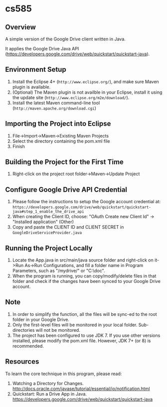 cs585
=====

Overview
--------

A simple version of the Google Drive client written in Java.

It applies the Google Drive Java API (https://developers.google.com/drive/web/quickstart/quickstart-java).

Environment Setup
-----------------

1. Install the Eclipse 4+ (`http://www.eclipse.org/`), and make sure Maven plugin is available.
2. (Optional) The Maven plugin is not availble in your Eclipse, install it using the update site (`http://www.eclipse.org/m2e/download/`).
3. Install the latest Maven command-line tool (`http://maven.apache.org/download.cgi`)

Importing the Project into Eclipse
----------------------------------------

1. File->Import->Maven->Existing Maven Projects
2. Select the directory containing the pom.xml file
3. Finish

Building the Project for the First Time
----------------------------------------
1. Right-click on the project root folder->Maven->Update Project

Configure Google Drive API Credential
----------------------------------------

1. Please follow the instructions to setup the Google account credential at: `https://developers.google.com/drive/web/quickstart/quickstart-java#step_1_enable_the_drive_api`
2. When creating the Client ID, choose: "OAuth Create new Client Id" -> "Installed application" (Other)
3. Copy and paste the CLIENT ID and CLIENT SECRET in `GoogleDriveServiceProvider.java`

Running the Project Locally
----------------------------------------
1. Locate the App.java in src/main/java source folder and right-click on it->Run As->Run Configurations, and fill a folder name in Program Parameters, such as "/mydrive/" or "C:\doc\".
2. When the program is running, you can copy/modify/delete files in that folder and check if the changes have been synced to your Google Drive account.

Note
----------------------------------------
1. In order to simplify the function, all the files will be sync-ed to the root folder in your Google Drive.
2. Only the first-level files will be monitored in your local folder. Sub-directories will not be monitored.
3. The project has been configured to use JDK 7. If you use other versions installed, please modify the pom.xml file. However, JDK 7+ (or 8) is recommended.

Resources
----------------------------------------
To learn the core technique in this program, please read:
1. Watching a Directory for Changes. http://docs.oracle.com/javase/tutorial/essential/io/notification.html
2. Quickstart: Run a Drive App in Java. https://developers.google.com/drive/web/quickstart/quickstart-java
